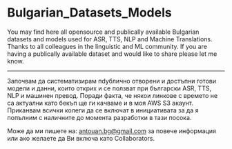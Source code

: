 # Bulgarian_Datasets_Models
You may find here all opensource and publically available Bulgarian datasets and models used for ASR, TTS, NLP and Machine Translations. Thanks to all colleagues in the linguistic and ML community. 
If you are having a publically available dataset and would like to share please let me know. 
__________________________
Започвам да систематизирам пdублично отворени и достъпни готови модели и данни, които открих и се ползват при български ASR, TTS, NLP и машинен превод. Поради факта, че някои линкове с времето не са актуални като бекъп ще ги качваме и в моя AWS S3 акаунт.
Приканвам всички колеги да се включат в инициативата за да я попълним с наличните до момента разработки в тази посока.

Може да ми пишете на: antouan.bg@gmail.com за повече информация или ако желаете да Ви включа като Collaborators.
